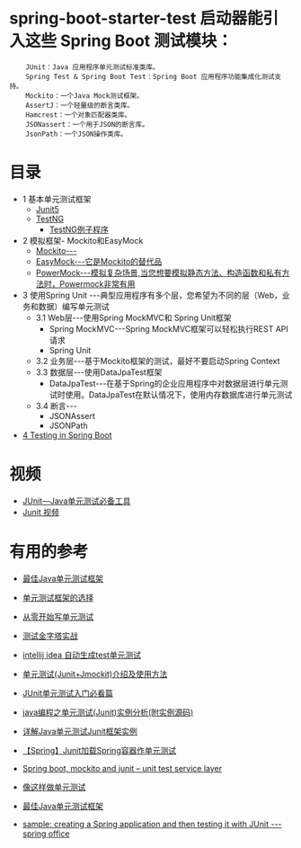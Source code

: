 


# spring-boot-starter-test 启动器能引入这些 Spring Boot 测试模块：

        JUnit：Java 应用程序单元测试标准类库。
        Spring Test & Spring Boot Test：Spring Boot 应用程序功能集成化测试支持。
        Mockito：一个Java Mock测试框架。
        AssertJ：一个轻量级的断言类库。
        Hamcrest：一个对象匹配器类库。
        JSONassert：一个用于JSON的断言库。
        JsonPath：一个JSON操作类库。

# 目录

  * 1 基本单元测试框架
    * [Junit5](https://junit.org/junit5/)
    * [TestNG](https://testng.org/doc/)
      * [TestNG例子程序](http://websystique.com/java/testng-tutorial/)
  * 2 模拟框架- Mockito和EasyMock    
    * [Mockito---](https://site.mockito.org/)
    * [EasyMock---它是Mockito的替代品](https://easymock.org/)
    * [PowerMock---模拟复杂场景,当您想要模拟静态方法、构造函数和私有方法时，Powermock非常有用](https://powermock.github.io/)
  * 3 使用Spring Unit ---典型应用程序有多个层，您希望为不同的层（Web，业务和数据）编写单元测试
    * 3.1 Web层---使用Spring MockMVC和 Spring Unit框架
      * Spring MockMVC---Spring MockMVC框架可以轻松执行REST API请求
      * Spring Unit
    * 3.2 业务层---基于Mockito框架的测试，最好不要启动Spring Context
    * 3.3 数据层---使用DataJpaTest框架
      * DataJpaTest---在基于Spring的企业应用程序中对数据层进行单元测试时使用。DataJpaTest在默认情况下，使用内存数据库进行单元测试
    * 3.4 断言---
      * JSONAssert
      * JSONPath
  * [4 Testing in Spring Boot    ](https://www.baeldung.com/spring-boot-testing)
    
  
# 视频

* [JUnit—Java单元测试必备工具](http://www.imooc.com/learn/356)
* [Junit 视频]((https://www.bilibili.com/video/av46370535?from=search&seid=5196717484594619472))


# 有用的参考
* [最佳Java单元测试框架](https://juejin.cn/post/6844903941038161928)
* [单元测试框架的选择](https://zhuanlan.zhihu.com/p/141622441)
* [从零开始写单元测试](https://yasinshaw.com/articles/102)
* [测试金字塔实战](https://insights.thoughtworks.cn/practical-test-pyramid/)
* [intellij idea 自动生成test单元测试](https://www.cnblogs.com/exmyth/p/12420651.html)
* [单元测试(Junit+Jmockit)介绍及使用方法](https://www.jianshu.com/p/37de454c5f34)
* [JUnit单元测试入门必看篇](https://www.jb51.net/article/128856.htm)
* [java编程之单元测试(Junit)实例分析(附实例源码)](https://www.jb51.net/article/74976.htm)
* [详解Java单元测试Junit框架实例](https://www.jb51.net/article/111356.htm)
* [【Spring】Junit加载Spring容器作单元测试](https://www.cnblogs.com/swugogo/p/5908435.html)
* [Spring boot, mockito and junit – unit test service layer](https://howtodoinjava.com/spring-boot2/testing/spring-boot-mockito-junit-example/)
* [像这样做单元测试](https://my.oschina.net/huangyong/blog/162325)
* [最佳Java单元测试框架](https://juejin.im/post/6844903941038161928)

* [sample: creating a Spring application and then testing it with JUnit  ---spring office](https://spring.io/guides/gs/testing-web/)



